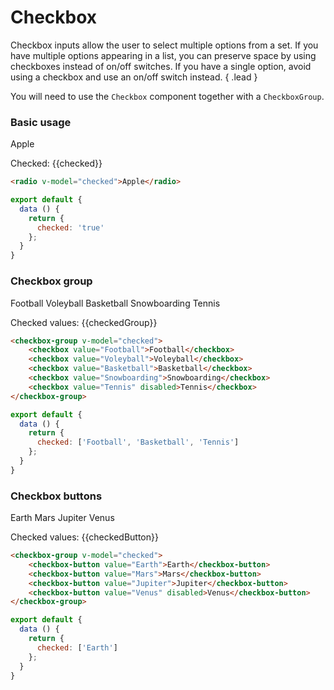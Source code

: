 # Checkbox

Checkbox inputs allow the user to select multiple options from a set. If you have multiple options appearing in a list, 
you can preserve space by using checkboxes instead of on/off switches. If you have a single option, avoid using 
a checkbox and use an on/off switch instead. { .lead }

You will need to use the `Checkbox` component together with a `CheckboxGroup`.

### Basic usage

<checkbox v-model="checked">Apple</checkbox>

Checked: <span>{{checked}}</span>

~~~html
<radio v-model="checked">Apple</radio>
~~~

~~~js
export default {
  data () {
    return {
      checked: 'true'
    };
  }
}
~~~

### Checkbox group

<checkbox-group v-model="checkedGroup">
    <checkbox value="Football">Football</checkbox>
    <checkbox value="Voleyball">Voleyball</checkbox>
    <checkbox value="Basketball">Basketball</checkbox>
    <checkbox value="Snowboarding">Snowboarding</checkbox>
    <checkbox value="Tennis" disabled>Tennis</checkbox>
</checkbox-group>

Checked values: <span>{{checkedGroup}}</span>

~~~html
<checkbox-group v-model="checked">
    <checkbox value="Football">Football</checkbox>
    <checkbox value="Voleyball">Voleyball</checkbox>
    <checkbox value="Basketball">Basketball</checkbox>
    <checkbox value="Snowboarding">Snowboarding</checkbox>
    <checkbox value="Tennis" disabled>Tennis</checkbox>
</checkbox-group>
~~~

~~~js
export default {
  data () {
    return {
      checked: ['Football', 'Basketball', 'Tennis']
    };
  }
}
~~~

### Checkbox buttons
<checkbox-group v-model="checkedButton">
    <checkbox-button value="Earth">Earth</checkbox-button>
    <checkbox-button value="Mars">Mars</checkbox-button>
    <checkbox-button value="Jupiter">Jupiter</checkbox-button>
    <checkbox-button value="Venus" disabled>Venus</checkbox-button>
</checkbox-group>

Checked values: <span>{{checkedButton}}</span>

~~~html
<checkbox-group v-model="checked">
    <checkbox-button value="Earth">Earth</checkbox-button>
    <checkbox-button value="Mars">Mars</checkbox-button>
    <checkbox-button value="Jupiter">Jupiter</checkbox-button>
    <checkbox-button value="Venus" disabled>Venus</checkbox-button>
</checkbox-group>
~~~

~~~js
export default {
  data () {
    return {
      checked: ['Earth']
    };
  }
}
~~~

